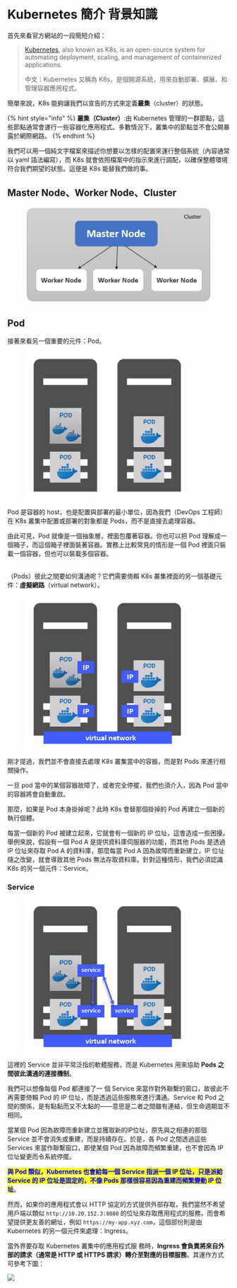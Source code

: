 # Kubernetes 簡介 背景知識

首先來看官方網站的一段簡短介紹：

> [Kubernetes](https://kubernetes.io/docs/concepts/overview/), also known as K8s, is an open-source system for automating deployment, scaling, and management of containerized applications.
>
> 中文：Kubernetes 又稱為 K8s，是個開源系統，用來自動部署、擴展、和管理容器應用程式。

簡單來說，K8s 能夠讓我們以宣告的方式來定義**叢集**（cluster）的狀態。

{% hint style="info" %}
**叢集（Cluster）**:由 Kubernetes 管理的一群節點，這些節點通常會運行一些容器化應用程式。多數情況下，叢集中的節點並不會公開暴露於網際網路。
{% endhint %}

我們可以用一個純文字檔案來描述你想要以怎樣的配置來運行整個系統（內容通常以 yaml 語法編寫），而 K8s 就會依照檔案中的指示來進行調配，以確保整體環境符合我們期望的狀態。這便是 K8s 能替我們做的事。

## Master Node、Worker Node、Cluster <a href="#master-nodeworker-nodecluster" id="master-nodeworker-nodecluster"></a>

<figure><img src="../.gitbook/assets/image (1).png" alt=""><figcaption></figcaption></figure>



## Pod <a href="#pod" id="pod"></a>

接著來看另一個重要的元件：Pod。

<figure><img src="../.gitbook/assets/image (2).png" alt=""><figcaption></figcaption></figure>

Pod 是容器的 host，也是配置與部署的最小單位，因為我們（DevOps 工程師）在 K8s 叢集中配置或部署的對象都是 Pods，而不是直接去處理容器。

由此可見，Pod 就像是一個抽象層，裡面包覆著容器。你也可以把 Pod 理解成一個箱子，而這個箱子裡面裝著容器。實務上比較常見的情形是一個 Pod 裡面只裝載一個容器，但也可以裝載多個容器。

\
（Pods）彼此之間要如何溝通呢？它們需要倚賴 K8s 叢集裡面的另一個基礎元件：**虛擬網路**（virtual network）。

<figure><img src="../.gitbook/assets/image (3).png" alt=""><figcaption></figcaption></figure>

剛才提過，我們並不會直接去處理 K8s 叢集當中的容器，而是對 Pods 來進行相關操作。

一旦 pod 當中的某個容器故障了，或者完全停擺，我們也須介入，因為 Pod 當中的容器將會自動重啟。

那麼，如果是 Pod 本身掛掉呢？此時 K8s 會替那個掛掉的 Pod 再建立一個新的執行個體。

每當一個新的 Pod 被建立起來，它就會有一個新的 IP 位址，這會造成一些困擾。舉例來說，假設有一個 Pod A 是提供資料庫伺服器的功能，而其他 Pods 是透過 IP 位址來存取 Pod A 的資料庫，那麼每當 Pod A 因為故障而重新建立，IP 位址隨之改變，就會導致其他 Pods 無法存取資料庫。針對這種情形，我們必須認識 K8s 的另一個元件：Service。

### Service <a href="#service" id="service"></a>

<figure><img src="../.gitbook/assets/image (4).png" alt=""><figcaption></figcaption></figure>

這裡的 Service 並非平常泛指的軟體服務，而是 Kubernetes 用來協助 **Pods 之間彼此溝通的連接機制**。

我們可以想像每個 Pod 都連接了一 個 Service 來當作對外聯繫的窗口，故彼此不再需要倚賴 Pod 的 IP 位址，而是透過這些服務來進行溝通。Service 和 Pod 之間的關係，是有點黏而又不太黏的——意思是二者之間雖有連結，但生命週期並不相同。

當某個 Pod 因為故障而重新建立並獲取新的IP位址，原先與之相連的那個 Service 並不會消失或重建，而是持續存在。於是，各 Pod 之間透過這些 Services 來當作聯繫窗口，即使某個 Pod 因為故障而頻繁重建，也不會因為 IP 位址變更而令系統停擺。

<mark style="color:blue;">**與 Pod 類似，Kubernetes 也會給每一個 Service 指派一個 IP 位址，只是派給 Service 的 IP 位址是固定的，不像 Pods 那樣很容易因為重建而頻繁變動 IP 位址**</mark>。

然而，如果你的應用程式會以 HTTP 協定的方式提供外部存取，我們當然不希望用戶端以類似 `http://10.20.152.3:8080` 的位址來存取應用程式的服務，而會希望提供更友善的網址，例如 `https://my-app.xyz.com`，這個部份則是由 Kubernetes 的另一個元件來處理：Ingress。

當外界要存取 Kubernetes 叢集中的應用程式服 務時，**Ingress 會負責將來自外部的請求（通常是 HTTP 或 HTTPS 請求）轉介至對應的目標服務**。其運作方式可參考下圖：

![](https://huanlin.cc/docs/devops/k8s/overview/k8s-ingress.png)

